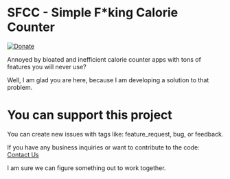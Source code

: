 # SFCC - Simple F*king Calorie Counter

[![Donate](https://img.shields.io/badge/Donate-PayPal-green.svg)](https://www.paypal.com/donate/?hosted_button_id=49FYWEP529NH6)

Annoyed by bloated and inefficient calorie counter apps with tons of features you will never use?

Well, I am glad you are here, because I am developing a solution to that problem.

# You can support this project

You can create new issues with tags like: feature_request, bug, or feedback.

If you have any business inquiries or want to contribute to the code:
[Contact Us](mailto:lowelodev@gmail.com)

I am sure we can figure something out to work together.
